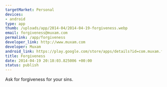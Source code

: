 ```yaml
--- 
targetMarket: Personal
devices: 
- android
type: app
thumb: /uploads/app/2014-04/2014-04-19-forgiveness.webp
email: forgiveness@muxam.com
permalink: /app/forgiveness
developer_link: http://www.muxam.com
developer: Muxam
android_link: https://play.google.com/store/apps/details?id=com.muxam.forgiveness
title: Forgiveness
date: 2014-04-19 20:18:03.825006 +00:00
status: publish
---
```


Ask for forgiveness for your sins.
